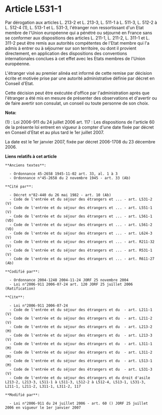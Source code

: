 # Article L531-1

Par dérogation aux articles L. 213-2 et L. 213-3, L. 511-1 à L. 511-3, L. 512-2 à L. 512-4 (1), L. 513-1 et L. 531-3,
l'étranger non ressortissant d'un Etat membre de l'Union européenne qui a pénétré ou séjourné en France sans se conformer aux
dispositions des articles L. 211-1, L. 211-2, L. 311-1 et L. 311-2 peut être remis aux autorités compétentes de l'Etat membre
qui l'a admis à entrer ou à séjourner sur son territoire, ou dont il provient directement, en application des dispositions
des conventions internationales conclues à cet effet avec les Etats membres de l'Union européenne.

L'étranger visé au premier alinéa est informé de cette remise par décision écrite et motivée prise par une autorité
administrative définie par décret en Conseil d'Etat.

Cette décision peut être exécutée d'office par l'administration après que l'étranger a été mis en mesure de présenter des
observations et d'avertir ou de faire avertir son consulat, un conseil ou toute personne de son choix.

**Nota:**

(1) : Loi 2006-911 du 24 juillet 2006 art. 117 : Les dispositions de l'article 60 de la présente loi entrent en vigueur à
compter d'une date fixée par décret en Conseil d'Etat et au plus tard le 1er juillet 2007.

La date est le 1er janvier 2007, fixée par décret 2006-1708 du 23 décembre 2006.

**Liens relatifs à cet article**

	**Anciens textes**:

	  - Ordonnance 45-2658 1945-11-02 art. 33, al. 1 à 3
	  - Ordonnance n°45-2658 du 2 novembre 1945 - art. 33 (Ab)

	**Cité par**:

	  - Décret n°82-440 du 26 mai 1982 - art. 10 (Ab)
	  - Code de l'entrée et du séjour des étrangers et ... - art. L531-2 (V)
	  - Code de l'entrée et du séjour des étrangers et ... - art. L551-1 (V)
	  - Code de l'entrée et du séjour des étrangers et ... - art. L561-1 (VD)
	  - Code de l'entrée et du séjour des étrangers et ... - art. L561-2 (VD)
	  - Code de l'entrée et du séjour des étrangers et ... - art. L624-3 (V)
	  - Code de l'entrée et du séjour des étrangers et ... - art. R211-32 (V)
	  - Code de l'entrée et du séjour des étrangers et ... - art. R531-1 (V)
	  - Code de l'entrée et du séjour des étrangers et ... - art. R611-27 (Ab)

	**Codifié par**:

	  - Ordonnance 2004-1248 2004-11-24 JORF 25 novembre 2004
	  - Loi n°2006-911 2006-07-24 art. 120 JORF 25 juillet 2006 (Ratification)

	**Cite**:

	  - Loi n°2006-911 2006-07-24
	  - Code de l'entrée et du séjour des étrangers et du  - art. L211-1 (V)
	  - Code de l'entrée et du séjour des étrangers et du  - art. L211-2 (V)
	  - Code de l'entrée et du séjour des étrangers et du  - art. L213-2 (M)
	  - Code de l'entrée et du séjour des étrangers et du  - art. L213-3 (V)
	  - Code de l'entrée et du séjour des étrangers et du  - art. L311-1 (M)
	  - Code de l'entrée et du séjour des étrangers et du  - art. L311-2 (M)
	  - Code de l'entrée et du séjour des étrangers et du  - art. L513-1 (M)
	  - Code de l'entrée et du séjour des étrangers et du  - art. L531-3 (V)
	  - Code de l'entrée et du séjour des étrangers et du droit d'asile L213-2, L213-3, L511-1 à L511-3, L512-2 à L512-4, L513-1, L531-3, L211-1, L211-2, L311-1, L311-2, 117

	**Modifié par**:

	  - Loi n°2006-911 du 24 juillet 2006 - art. 60 () JORF 25 juillet 2006 en vigueur le 1er janvier 2007
